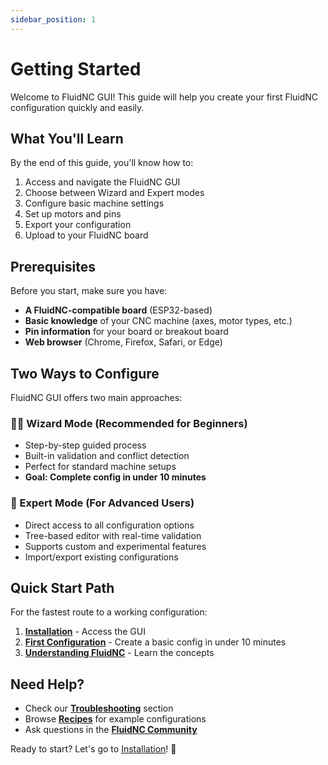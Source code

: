```yaml
---
sidebar_position: 1
---
```


# Getting Started

Welcome to FluidNC GUI! This guide will help you create your first FluidNC configuration quickly and easily.

## What You'll Learn

By the end of this guide, you'll know how to:

1. Access and navigate the FluidNC GUI
2. Choose between Wizard and Expert modes
3. Configure basic machine settings
4. Set up motors and pins
5. Export your configuration
6. Upload to your FluidNC board

## Prerequisites

Before you start, make sure you have:

- **A FluidNC-compatible board** (ESP32-based)
- **Basic knowledge** of your CNC machine (axes, motor types, etc.)
- **Pin information** for your board or breakout board
- **Web browser** (Chrome, Firefox, Safari, or Edge)

## Two Ways to Configure

FluidNC GUI offers two main approaches:

### 🧙‍♂️ Wizard Mode (Recommended for Beginners)
- Step-by-step guided process
- Built-in validation and conflict detection
- Perfect for standard machine setups
- **Goal: Complete config in under 10 minutes**

### 🔧 Expert Mode (For Advanced Users)
- Direct access to all configuration options
- Tree-based editor with real-time validation
- Supports custom and experimental features
- Import/export existing configurations

## Quick Start Path

For the fastest route to a working configuration:

1. **[Installation](./installation.md)** - Access the GUI
2. **[First Configuration](./first-config.md)** - Create a basic config in under 10 minutes
3. **[Understanding FluidNC](./understanding-fluidnc.md)** - Learn the concepts

## Need Help?

- Check our **[Troubleshooting](../troubleshooting/index.md)** section
- Browse **[Recipes](../recipes/index.md)** for example configurations
- Ask questions in the **[FluidNC Community](https://github.com/bdring/FluidNC/discussions)**

Ready to start? Let's go to [Installation](./installation.md)! 🚀